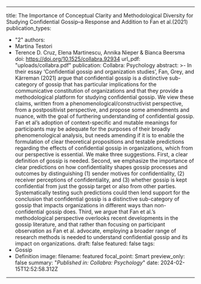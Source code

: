 
---
title: The Importance of Conceptual Clarity and Methodological Diversity for Studying Confidential Gossip–a Response and Addition to Fan et al.(2021)
publication_types:
  - "2"
authors:
  - Martina Testori
  - Terence D. Cruz, Elena Martinescu, Annika Nieper & Bianca Beersma
doi: https://doi.org/10.1525/collabra.92934
url_pdf: "uploads/collabra.pdf"
publication: Collabra: Psychology
abstract: >-
In their essay ‘Confidential gossip and organization studies’, Fan, Grey, and Kärreman (2021) argue that confidential gossip is a distinctive sub-category of gossip that has particular implications for the communicative constitution of organizations and that they provide a methodological platform for studying confidential gossip. We view these claims, written from a phenomenological/constructivist perspective, from a postpositivist perspective, and propose some amendments and nuance, with the goal of furthering understanding of confidential gossip. Fan et al’s adoption of context-specific and mutable meanings for participants may be adequate for the purposes of their broadly phenomenological analysis, but needs amending if it is to enable the formulation of clear theoretical propositions and testable predictions regarding the effects of confidential gossip in organizations, which from our perspective is essential. We make three suggestions. First, a clear definition of gossip is needed. Second, we emphasize the importance of clear predictions on how confidentiality shapes gossip processes and outcomes by distinguishing (1) sender motives for confidentiality, (2) receiver perceptions of confidentiality, and (3) whether gossip is kept confidential from just the gossip target or also from other parties. Systematically testing such predictions could then lend support for the conclusion that confidential gossip is a distinctive sub-category of gossip that impacts organizations in different ways than non-confidential gossip does. Third, we argue that Fan et al.’s methodological perspective overlooks recent developments in the gossip literature, and that rather than focusing on participant observation as Fan et al. advocate, employing a broader range of research methods is needed to understand confidential gossip and its impact on organizations.
draft: false
featured: false
tags:
  - Gossip
  - Definition
image:
  filename: featured
  focal_point: Smart
  preview_only: false
summary: "*Published in: Collabra: Psychology*"
date: 2024-02-15T12:52:58.312Z
---
<script type='text/javascript' src='https://d1bxh8uas1mnw7.cloudfront.net/assets/embed.js'></script>

<div data-badge-details="right" data-badge-type="large-donut" data-doi="\[](https://doi.org/10.1038/s41598-022-08670-7)https://doi.org/10.1038/s41598-022-08670-7" data-hide-no-mentions="true" class="altmetric-embed"></div>
